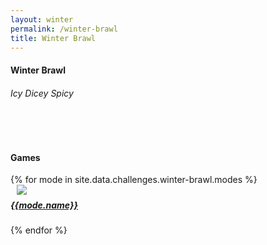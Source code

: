 ```yaml
---
layout: winter
permalink: /winter-brawl
title: Winter Brawl
---
```


<div class="row">
    <div class="col s12 center-align bg-light-ice">
        <h4 class="logo-text">Winter Brawl</h4>
        <h6 class="logo-sub-text">Icy Dicey Spicy</h6>
        <br>
    </div>
</div>
<div class="container"> 
    <div class="row">
        <div class="col s12 m12 l12 center-align">
            <script type="text/javascript" src="/assets/js/timer.js"></script>
            <div id="clockdiv">
              <div>
                <span class="days"></span>
              </div>
              <div>
                <span class="hours"></span>
              </div>
              <div>
                <span class="minutes"></span>
              </div>
              <div class="">
                <span class="seconds"></span>
              </div>
            </div>
            <script>
                var deadline = new Date("2020-12-29T13:00:00.000+00:00");
                initializeClock('clockdiv', deadline);
            </script>
        </div>
        <div class="col s12 m12 l12 center-align">
            <br>
            <div class="divider thin-winter-shadow full-width"></div>
            <h4 class="dark-winter-text logo-text">Games</h4>
        </div>
        {% for mode in site.data.challenges.winter-brawl.modes %}
        <div class="col s12 m8 offset-m2 l6 bg-light-ice" style="
    border-radius: 3px;">
            <div class="card" style="background-color:#{{mode.color}};">
                <a class="activator" href="{{site.url}}/{{mode.url}}">
                <div class="card-content header-slim row valign-wrapper">
                    <div class="col s2" style="margin-left: 10px;">
                        <img class="responsive-img logo-img" src="/assets/img/modes/{{mode.resource}}.png"> <!-- notice the "circle" class -->
                    </div>
                    <div class="col s10">
                        <h5 class="brawl-text white-text" style="margin-top: 0.456rem">
                            {{mode.name}}
                        </h5>
                    </div>
                </div>
                </a>
            </div>
        </div>
        {% endfor %}
    </div>
    <br><br><br>
</div>